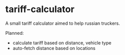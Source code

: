 # tariff-calculator
A small tariff calculator aimed to help russian truckers.

Planned:
- calculate tariff based on distance, vehicle type
- auto-fetch distance based on locations

